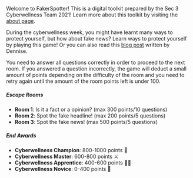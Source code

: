 ﻿Welcome to FakerSpotter! This is a digital toolkit prepared by the Sec 3 Cyberwellness Team 2021! Learn more about this toolkit by visiting the [about page](./about).

During the cyberwellness week, you might have learnt many ways to protect yourself, but how about fake news? Learn ways to protect yourself by playing this game! Or you can also read this [blog post](https://dentolos19.github.io/go/fakenews) written by Dennise.

You need to answer all questions correctly in order to proceed to the next room. If you answered a question incorrectly, the game will deduct a small amount of points depending on the difficulty of the room and you need to retry again until the amount of the room points left is under 100.

##### Escape Rooms

* **Room 1**: Is it a fact or a opinion? (max 300 points/10 questions)
* **Room 2**: Spot the fake headline! (max 200 points/5 questions)
* **Room 3**: Spot the fake news! (max 500 points/5 questions)

##### End Awards

* **Cyberwellness Champion**: 800-1000 points 👑
* **Cyberwellness Master**: 600-800 points ⚔
* **Cyberwellness Apprentice**: 400-600 points 💁‍♂️
* **Cyberwellness Novice**: 0-400 points 🤔